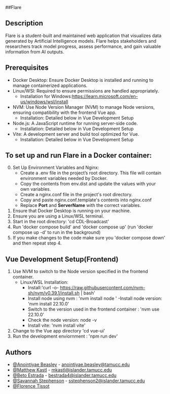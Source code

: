 ##Flare

## Description

Flare is a student-built and maintained web application that visualizes data generated by Artificial Intelligence models. Flare helps stakeholders and researchers track model progress, assess performance, and gain valuable information from AI outputs.

## Prerequisites
 - Docker Desktop: Ensure Docker Desktop is installed and running to manage containerized applications.
 - Linux/WSl: Required to ensure permissions are handled appropriately.
    - Installation for Windows:https://learn.microsoft.com/en-us/windows/wsl/install
 - NVM: Use Node Version Manager (NVM) to manage Node versions, ensuring compatibility with the frontend Vue app. 
    - Installation: Detailed below in Vue Development Setup
 - Node.js: A JavaScript runtime for running server-side code.
    - Installation: Detailed below in Vue Development Setup
 - Vite: A development server and build tool optimized for Vue.
    - Installation: Detailed below in Vue Development Setup

## To set up and run Flare in a Docker container:
0. Set Up Environment Variables and Nginx:
    - Create a .env file in the project’s root directory. This file will contain environment variables needed by Docker.
    - Copy the contents from env.dist and update the values with your own variables.
    - Create a nginx.conf file in the project's root directory.
    - Copy and paste nginx.conf.template's contents into nginx.conf
    - Replace __Port__ and __ServerName__ with the correct variables.
1. Ensure that Docker Desktop is running on your machine.
2. Ensure you are using a Linux/WSL terminal.
3. Start in the root directory: 'cd CDL-Broadcast'
4. Run 'docker compose build' and 'docker compose up' (run 'docker compose up -d' to run in the background)
5. If you make changes to the code make sure you 'docker compose down' and then repeat step 4.

## Vue Development Setup(Frontend)
1. Use NVM to switch to the Node version specified in the frontend container.
    - Linux/WSL Installation:
        - Install:'curl -o- https://raw.githubusercontent.com/nvm-sh/nvm/v0.39.1/install.sh | bash'
        - Install node using nvm : 'nvm install node '
        -Install node version: 'nvm install 22.10.0'
        - Switch to the version used in the frontend container  : 'nvm use 22.10.0'
        - Check the node version: node -v
        - Install vite: 'nvm install vite'
2. Change to the Vue app directory 'cd vue-ui'
3. Run the development enviornment : 'npm run dev'


## Authors
* [@Anointiyae Beasley](https://github.com/abeasley1722) - anointiyae.beasley@tamucc.edu
* [@Matthew Kastl](https://github.com/matdenkas) - mkastl@islander.tamucc.edu
* [@Beto Estrada](https://github.com/bestrada33) - bestrada4@islander.tamucc.edu
* [@Savannah Stephenson](https://github.com/lovelysandlonelys) - sstephenson2@islander.tamucc.edu
* [@Florence Tissot](https://github.com/ccftissot)



